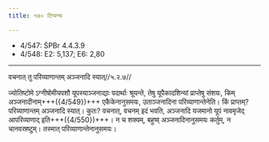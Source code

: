 ```yaml
---
title: १७० टिप्पन्यः

---
```

- 4/547: ŚPBr 4.4.3.9
- 4/548: E2: 5,137; E6: 2,80

____________________________________________


वचनात् तु परिव्याणान्तम् अञ्जनादि स्यात्//५.२.७//

ज्योतिष्टोमे ऽग्नीषोमीयपशौ यूपस्याञ्जनाद्याः पदार्थाः श्रूयन्ते, तेषु यूपैकादशिन्यां प्राप्तेषु संशयः, किम् अञ्जनादीनाम्+++({4/549})+++ एकैकेनानुसमयः, उताञ्जनादिना परिव्याणान्तेनेति। किं प्राप्तम्? परिव्याणान्तम् अञ्जनादि स्यात्। कुतः? वचनात्, वचनम् इदं भवति, अञ्जनादि यजमानो यूपं नावमृजेद् आपरिव्याणाद् इति+++({4/550})+++। न च शक्यम्, बहुष्व् अञ्जनादिनानुसमयः कर्तुम्, न चानवस्रष्टुम्। तस्मात् परिव्याणान्तेनानुसमयः।
